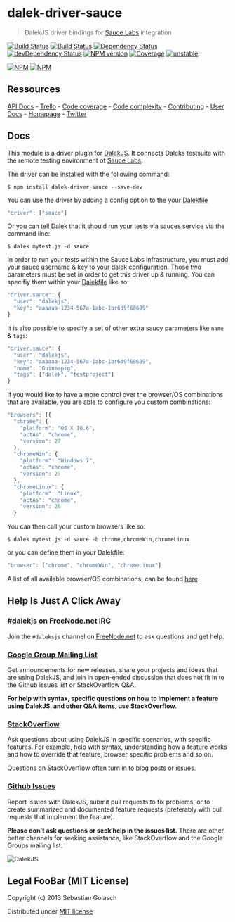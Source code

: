dalek-driver-sauce
===================

> DalekJS driver bindings for [Sauce Labs](https://saucelabs.com) integration

[![Build Status](https://travis-ci.org/dalekjs/dalek-driver-sauce.png)](https://travis-ci.org/dalekjs/dalek-driver-sauce)
[![Build Status](https://drone.io/github.com/dalekjs/dalek-driver-sauce/status.png)](https://drone.io/github.com/dalekjs/dalek-driver-sauce/latest)
[![Dependency Status](https://david-dm.org/dalekjs/dalek-driver-sauce.png)](https://david-dm.org/dalekjs/dalek-driver-sauce)
[![devDependency Status](https://david-dm.org/dalekjs/dalek-driver-sauce/dev-status.png)](https://david-dm.org/dalekjs/dalek-driver-sauce#info=devDependencies)
[![NPM version](https://badge.fury.io/js/dalek-driver-sauce.png)](http://badge.fury.io/js/dalek-driver-sauce)
[![Coverage](http://dalekjs.com/package/dalek-driver-sauce/master/coverage/coverage.png)](http://dalekjs.com/package/dalek-driver-sauce/master/coverage/index.html)
[![unstable](https://rawgithub.com/hughsk/stability-badges/master/dist/unstable.svg)](http://github.com/hughsk/stability-badges)

[![NPM](https://nodei.co/npm/dalek-driver-sauce.png)](https://nodei.co/npm/dalek-driver-sauce/)
[![NPM](https://nodei.co/npm-dl/dalek-driver-sauce.png)](https://nodei.co/npm/dalek-driver-sauce/)

## Ressources

[API Docs](http://dalekjs.com/package/dalek-driver-sauce/master/api/index.html) -
[Trello](https://trello.com/b/896PxIhS/dalek-driver-sauce) -
[Code coverage](http://dalekjs.com/package/dalek-driver-sauce/master/coverage/index.html) -
[Code complexity](http://dalekjs.com/package/dalek-driver-sauce/master/complexity/index.html) -
[Contributing](https://github.com/dalekjs/dalek-driver-sauce/blob/master/CONTRIBUTING.md) -
[User Docs](http://dalekjs.com/docs/sauce.html) -
[Homepage](http://dalekjs.com) -
[Twitter](http://twitter.com/dalekjs)

## Docs

This module is a driver plugin for [DalekJS](//github.com/dalekjs/dalek).
It connects Daleks testsuite with the remote testing environment of [Sauce Labs](https://saucelabs.com).

The driver can be installed with the following command:

```
$ npm install dalek-driver-sauce --save-dev
```

You can use the driver by adding a config option to the your [Dalekfile](http://dalekjs.com/docs/config.html)

```js
"driver": ["sauce"]
```

Or you can tell Dalek that it should run your tests via sauces service via the command line:

```
$ dalek mytest.js -d sauce
```

In order to run your tests within the Sauce Labs infrastructure, you must add your sauce username & key 
to your dalek configuration. Those two parameters must be set in order to get this driver up & running.
You can specifiy them within your [Dalekfile](http://dalekjs.com/docs/config.html) like so:

```js
"driver.sauce": {
  "user": "dalekjs",
  "key": "aaaaaa-1234-567a-1abc-1br6d9f68689"
}
```

It is also possible to specify a set of other extra saucy parameters like `name` & `tags`:

```js
"driver.sauce": {
  "user": "dalekjs",
  "key": "aaaaaa-1234-567a-1abc-1br6d9f68689",
  "name": "Guineapig",
  "tags": ["dalek", "testproject"]
}
```

If you would like to have a more control over the browser/OS combinations that are available, you are able 
to configure you custom combinations:

```js
"browsers": [{
  "chrome": {
    "platform": "OS X 10.6",
    "actAs": "chrome",
    "version": 27
  },
  "chromeWin": {
    "platform": "Windows 7",
    "actAs": "chrome",
    "version": 27
  },
  "chromeLinux": {
    "platform": "Linux",
    "actAs": "chrome",
    "version": 26
  }
```

You can then call your custom browsers like so:

```
$ dalek mytest.js -d sauce -b chrome,chromeWin,chromeLinux
```

or you can define them in your Dalekfile:

```js
"browser": ["chrome", "chromeWin", "chromeLinux"]
```

A list of all available browser/OS combinations, can be found [here](https://saucelabs.com/docs/platforms).

## Help Is Just A Click Away

### #dalekjs on FreeNode.net IRC

Join the `#daleksjs` channel on [FreeNode.net](http://freenode.net) to ask questions and get help.

### [Google Group Mailing List](https://groups.google.com/forum/#!forum/dalekjs)

Get announcements for new releases, share your projects and ideas that are
using DalekJS, and join in open-ended discussion that does not fit in
to the Github issues list or StackOverflow Q&A.

**For help with syntax, specific questions on how to implement a feature
using DalekJS, and other Q&A items, use StackOverflow.**

### [StackOverflow](http://stackoverflow.com/questions/tagged/dalekjs)

Ask questions about using DalekJS in specific scenarios, with
specific features. For example, help with syntax, understanding how a feature works and
how to override that feature, browser specific problems and so on.

Questions on StackOverflow often turn in to blog posts or issues.

### [Github Issues](//github.com/dalekjs/dalek-driver-sauce/issues)

Report issues with DalekJS, submit pull requests to fix problems, or to
create summarized and documented feature requests (preferably with pull
requests that implement the feature).

**Please don't ask questions or seek help in the issues list.** There are
other, better channels for seeking assistance, like StackOverflow and the
Google Groups mailing list.

![DalekJS](https://raw.github.com/dalekjs/dalekjs.com/master/img/logo.png)

## Legal FooBar (MIT License)

Copyright (c) 2013 Sebastian Golasch

Distributed under [MIT license](https://github.com/dalekjs/dalek-driver-sauce/blob/master/LICENSE-MIT)

